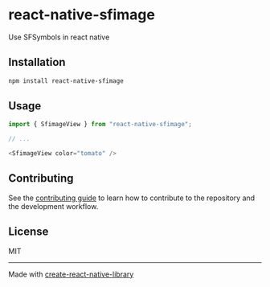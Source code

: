 # react-native-sfimage

Use SFSymbols in react native

## Installation

```sh
npm install react-native-sfimage
```

## Usage

```js
import { SfimageView } from "react-native-sfimage";

// ...

<SfimageView color="tomato" />
```

## Contributing

See the [contributing guide](CONTRIBUTING.md) to learn how to contribute to the repository and the development workflow.

## License

MIT

---

Made with [create-react-native-library](https://github.com/callstack/react-native-builder-bob)
